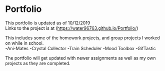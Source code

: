 # Portfolio
This portfolio is updated as of 10/12/2019  
Links to the project is at (https://water96763.github.io/Portfolio/)

This includes some of the homework projects, and group projects I worked on while in school.  
-Ani-Mates
-Crystal Collector
-Train Scheduler
-Mood Toolbox
-GifTastic

The portfolio will get updated with newer assignments as well as my own projects as they are completed.

